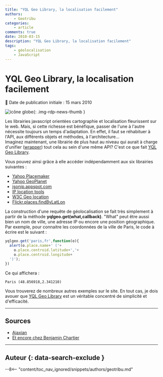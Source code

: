 ```yaml
---
title: "YQL Geo Library, la localisation facilement"
authors:
    - Geotribu
categories:
    - article
comments: true
date: 2010-03-15
description: "YQL Geo Library, la localisation facilement"
tags:
    - géolocalisation
    - JavaScript
---
```


# YQL Geo Library, la localisation facilement

:calendar: Date de publication initiale : 15 mars 2010

![icône globe](https://cdn.geotribu.fr/img/internal/icons-rdp-news/world.png "icône globe"){: .img-rdp-news-thumb }

Les librairies javascript orientées cartographie et localisation fleurissent sur le web. Mais, si cette richesse est bénéfique, passer de l'une à l'autre nécessite toujours un temps d'adaptation. En effet, il faut se réhabituer à l'API, aux différents objets et méthodes, à l'architecture...  
Imaginez maintenant, une librairie de plus haut au niveau qui aurait à charge d'unifier ([wrapper](https://en.wikipedia.org/wiki/Wrapper_library)) tout cela au sein d'une même API? C'est ce que fait [YQL Geo Library](http://isithackday.com/hacks/geo/yql-geo-library/).

Vous pouvez ainsi grâce à elle accéder indépendamment aux six librairies suivantes :

- [Yahoo Placemaker](http://developer.yahoo.com/geo/placemaker)
- [Yahoo GeoPlanet](http://developer.yahoo.com/geo/geoplanet/)
- [jsonip.appspot.com](http://jsonip.appspot.com)
- [IP location tools](http://iplocationtools.com/ip_location_api.php)
- [W3C Geo location](http://dev.w3.org/geo/api/spec-source.html)
- [Flickr.places.findByLatLon](http://www.flickr.com/services/api/flickr.places.findByLatLon.html)

La construction d'une requête de géolocalisation se fait très simplement à partir de la méthode **yqlgeo.get(what,callback)**. "What" peut être aussi bien un nom de ville, une adresse IP ou encore une position géographique. Par exemple, pour connaitre les coordonnées de la ville de Paris, le code à écrire est le suivant :

```javascript
yqlgeo.get('paris,fr',function(o){
  alert(o.place.name+' ('+
    o.place.centroid.latitude+','+
    o.place.centroid.longitude+
  ')');
})
```

Ce qui affichera :

`Paris (48.856918,2.341210)`

Vous trouverez de nombreux autres exemples sur le site. En tout cas, je dois avouer que [YQL Geo Library](http://isithackday.com/hacks/geo/yql-geo-library/) est un véritable concentré de simplicité et d'efficacité.

----

## Sources

- [Ajaxian](http://ajaxian.com/archives/yql-geo-library-all-your-geo-needs-in-pure-javascript)  
- [Et encore chez Benjamin Chartier](http://benjamin.chartier.free.fr/pro/?p=1694)

----

## Auteur {: data-search-exclude }

--8<-- "content/toc_nav_ignored/snippets/authors/geotribu.md"
